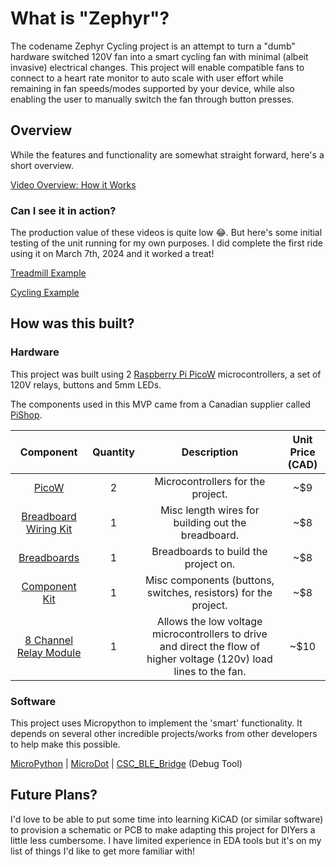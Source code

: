 # What is "Zephyr"?

The codename Zephyr Cycling project is an attempt to turn a "dumb" hardware switched 120V fan into a smart cycling fan with minimal (albeit invasive) electrical changes. This project will enable compatible fans to connect to a heart rate monitor to auto scale with user effort while remaining in fan speeds/modes supported by your device, while also enabling the user to manually switch the fan through button presses.

## Overview

While the features and functionality are somewhat straight forward, here's a short overview.

[Video Overview: How it Works](https://youtu.be/IWAn6BZootY)

### Can I see it in action?

The production value of these videos is quite low 😂. But here's some initial testing of the unit running for my own purposes. I did complete the first ride using it on March 7th, 2024 and it worked a treat!

[Treadmill Example](https://youtu.be/G-9pirc2J4w)

[Cycling Example](https://youtube.com/shorts/M7jgy0t9K8Y?feature=share)

## How was this built?

### Hardware

This project was built using 2 [Raspberry Pi PicoW](https://www.raspberrypi.com/documentation/microcontrollers/raspberry-pi-pico.html) microcontrollers, a set of 120V relays, buttons and 5mm LEDs.

The components used in this MVP came from a Canadian supplier called [PiShop](https://www.pishop.ca). 

Component | Quantity | Description | Unit Price (CAD) |
|:-:|:-:|:-:|:-:|
[PicoW](https://www.pishop.ca/product/raspberry-pi-pico-wh-pre-soldered-headers/) | 2 | Microcontrollers for the project. | ~$9
[Breadboard Wiring Kit](https://www.pishop.ca/product/breadboard-wiring-kit/) | 1 | Misc length wires for building out the breadboard. | ~$8
[Breadboards](https://www.pishop.ca/product/half-size-400-pin-electronics-diy-breadboard/) | 1 | Breadboards to build the project on. | ~$8
[Component Kit](https://www.pishop.ca/product/component-kit-for-arduino/) | 1 | Misc components (buttons, switches, resistors) for the project. | ~$8
[8 Channel Relay Module](https://www.pishop.ca/product/8-channel-relay-module/) | 1 | Allows the low voltage microcontrollers to drive and direct the flow of higher voltage (120v) load lines to the fan. | ~$10


### Software

This project uses Micropython to implement the 'smart' functionality. It depends on several other incredible projects/works from other developers to help make this possible.

[MicroPython](https://github.com/micropython/micropython) | [MicroDot](https://github.com/miguelgrinberg/microdot) | [CSC_BLE_Bridge](https://github.com/starryalley/CSC_BLE_Bridge) (Debug Tool)

## Future Plans?

I'd love to be able to put some time into learning KiCAD (or similar software) to provision a schematic or PCB to make adapting this project for DIYers a little less cumbersome. I have limited experience in EDA tools but it's on my list of things I'd like to get more familiar with!

